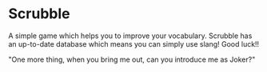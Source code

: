 # Scrubble
A simple game which helps you to improve your vocabulary. Scrubble  has an up-to-date database which means you can simply use slang! Good luck!! 


"One more thing, when you bring me out, can you introduce me as Joker?"

